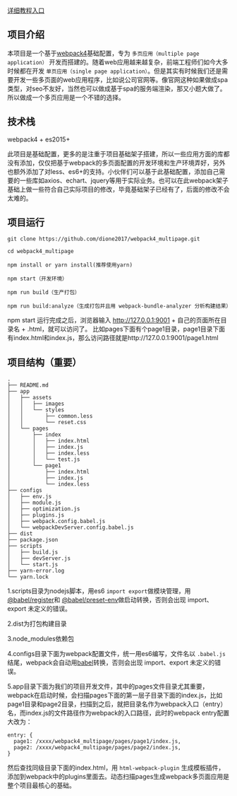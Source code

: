 [详细教程入口](./Tutorial.md)

## 项目介绍
本项目是一个基于[webpack4](https://webpack.js.org/)基础配置，专为 `多页应用（multiple page application）` 开发而搭建的。随着web应用越来越复杂，前端工程师们如今大多时候都在开发 `单页应用（single page application）`。但是其实有时候我们还是需要开发一些多页面的web应用程序，比如说公司官网等。像官网这种如果做成spa类型，对seo不友好，当然也可以做成基于spa的服务端渲染，那又小题大做了。所以做成一个多页应用是一个不错的选择。

## 技术栈
webpack4 + es2015+ 

此项目是基础配置，更多的是注重于项目基础架子搭建，所以一些应用方面的库都没有添加，仅仅把基于webpack的多页面配置的开发环境和生产环境弄好，另外也额外添加了对less、es6+的支持。小伙伴们可以基于此基础配置，添加自己需要的一些库如axios、echart、jquery等用于实际业务。也可以在此webpack架子基础上做一些符合自己实际项目的修改，毕竟基础架子已经有了，后面的修改不会太难的。

## 项目运行
```
git clone https://github.com/dione2017/webpack4_multipage.git

cd webpack4_multipage

npm install or yarn install(推荐使用yarn)

npm start（开发环境）

npm run build（生产打包）

npm run build:analyze（生成打包并且用 webpack-bundle-analyzer 分析构建结果）
```
npm start 运行完成之后，浏览器输入 http://127.0.0.1:9001 + 自己的页面所在目录名 + .html，就可以访问了。
比如pages下面有个page1目录，page1目录下面有index.html和index.js，那么访问路径就是http://127.0.0.1:9001/page1.html
## 项目结构（重要）
```
.
├── README.md
├── app
│   ├── assets
│   │   ├── images
│   │   └── styles
│   │       ├── common.less
│   │       └── reset.css
│   └── pages
│       ├── index
│       │   ├── index.html
│       │   ├── index.js
│       │   ├── index.less
│       │   └── test.js
│       └── page1
│           ├── index.html
│           ├── index.js
│           └── index.less
├── configs
│   ├── env.js
│   ├── module.js
│   ├── optimization.js
│   ├── plugins.js
│   ├── webpack.config.babel.js
│   └── webpackDevServer.config.babel.js
├── dist
├── package.json
├── scripts
│   ├── build.js
│   ├── devServer.js
│   └── start.js
├── yarn-error.log
└── yarn.lock
```

1.scripts目录为nodejs脚本，用es6 `import export`做模块管理，用[@babel/register](https://babeljs.io/docs/en/babel-register)和 [@babel/preset-env](https://babeljs.io/docs/en/babel-preset-env)做启动转换，否则会出现 import、export 未定义的错误。

2.dist为打包构建目录

3.node_modules依赖包

4.configs目录下面为webpack配置文件，统一用es6编写，文件名以 `.babel.js` 结尾，webpack会自动用[babel](https://babeljs.io/)转换，否则会出现 import、export 未定义的错误。

5.app目录下面为我们的项目开发文件，其中的pages文件目录尤其重要，webpack在启动时候，会扫描pages下面的第一层子目录下面的index.js，比如page1目录和page2目录，扫描到之后，就把目录名作为webpack入口（entry）名，而index.js的文件路径作为webpack的入口路径，此时的webpack entry配置大改为：
```
entry: {
  page1: /xxxx/webpack4_multipage/pages/page1/index.js,
  page2: /xxxx/webpack4_multipage/pages/page2/index.js,
}
```
然后查找同级目录下面的index.html，用 `html-webpack-plugin` 生成模板插件，添加到webpack中的plugins里面去。动态扫描pages生成webpack多页面应用是整个项目最核心的基础。
